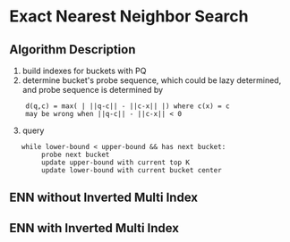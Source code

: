 Exact Nearest Neighbor Search
=============================

## Algorithm Description
1. build indexes for buckets with PQ
2. determine bucket's probe sequence, which could be lazy determined, and probe sequence is determined by
```
    d(q,c) = max( | ||q-c|| - ||c-x|| |) where c(x) = c
    may be wrong when ||q-c|| - ||c-x|| < 0
```
3. query
```
   while lower-bound < upper-bound && has next bucket:
        probe next bucket
        update upper-bound with current top K
        update lower-bound with current bucket center
```

## ENN without Inverted Multi Index
## ENN with Inverted Multi Index
